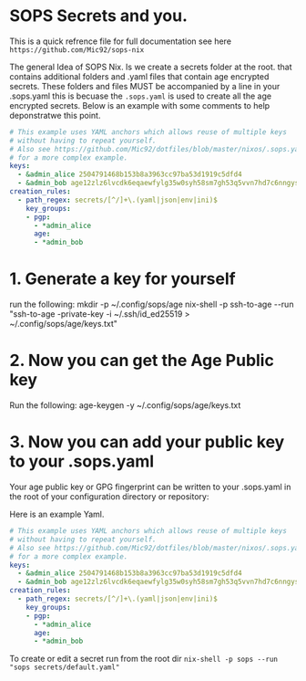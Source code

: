 # SOPS Secrets and you.

This is a quick refrence file for full documentation see here `https://github.com/Mic92/sops-nix`

The general Idea of SOPS Nix. Is we create a secrets folder at the root. that contains additional folders and .yaml files that contain age encrypted secrets. These folders and files MUST be accompanied by a line in your .sops.yaml this is becuase the `.sops.yaml` is used to create all the age encrypted secrets. Below is an example with some comments to help deponstratwe this point.

```yaml
# This example uses YAML anchors which allows reuse of multiple keys 
# without having to repeat yourself.
# Also see https://github.com/Mic92/dotfiles/blob/master/nixos/.sops.yaml
# for a more complex example.
keys:
  - &admin_alice 2504791468b153b8a3963cc97ba53d1919c5dfd4
  - &admin_bob age12zlz6lvcdk6eqaewfylg35w0syh58sm7gh53q5vvn7hd7c6nngyseftjxl
creation_rules:
  - path_regex: secrets/[^/]+\.(yaml|json|env|ini)$
    key_groups:
    - pgp:
      - *admin_alice
      age:
      - *admin_bob
```

# 1. Generate a key for yourself
run the following:
mkdir -p ~/.config/sops/age
nix-shell -p ssh-to-age --run "ssh-to-age -private-key -i ~/.ssh/id_ed25519 > ~/.config/sops/age/keys.txt"

# 2. Now you can get the Age Public key
Run the following:
age-keygen -y ~/.config/sops/age/keys.txt

# 3. Now you can add your public key to your .sops.yaml
Your age public key or GPG fingerprint can be written to your .sops.yaml in the root of your configuration directory or repository:

Here is an example Yaml. 
```yaml
# This example uses YAML anchors which allows reuse of multiple keys 
# without having to repeat yourself.
# Also see https://github.com/Mic92/dotfiles/blob/master/nixos/.sops.yaml
# for a more complex example.
keys:
  - &admin_alice 2504791468b153b8a3963cc97ba53d1919c5dfd4
  - &admin_bob age12zlz6lvcdk6eqaewfylg35w0syh58sm7gh53q5vvn7hd7c6nngyseftjxl
creation_rules:
  - path_regex: secrets/[^/]+\.(yaml|json|env|ini)$
    key_groups:
    - pgp:
      - *admin_alice
      age:
      - *admin_bob
```

To create or edit a secret run from the root dir `nix-shell -p sops --run "sops secrets/default.yaml"`
